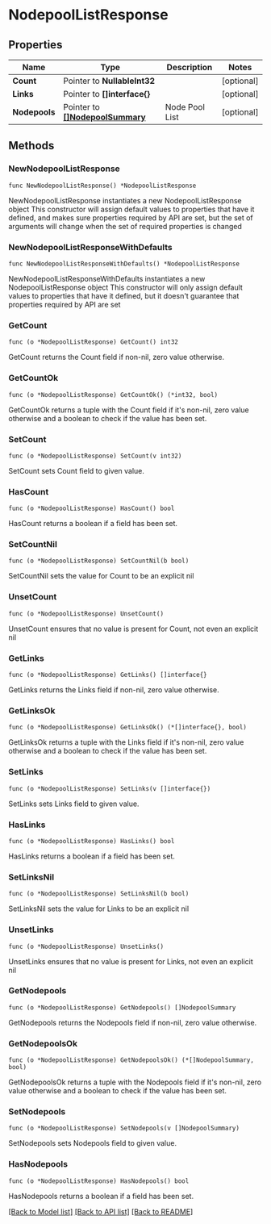 # NodepoolListResponse

## Properties

Name | Type | Description | Notes
------------ | ------------- | ------------- | -------------
**Count** | Pointer to **NullableInt32** |  | [optional] 
**Links** | Pointer to **[]interface{}** |  | [optional] 
**Nodepools** | Pointer to [**[]NodepoolSummary**](NodepoolSummary.md) | Node Pool List | [optional] 

## Methods

### NewNodepoolListResponse

`func NewNodepoolListResponse() *NodepoolListResponse`

NewNodepoolListResponse instantiates a new NodepoolListResponse object
This constructor will assign default values to properties that have it defined,
and makes sure properties required by API are set, but the set of arguments
will change when the set of required properties is changed

### NewNodepoolListResponseWithDefaults

`func NewNodepoolListResponseWithDefaults() *NodepoolListResponse`

NewNodepoolListResponseWithDefaults instantiates a new NodepoolListResponse object
This constructor will only assign default values to properties that have it defined,
but it doesn't guarantee that properties required by API are set

### GetCount

`func (o *NodepoolListResponse) GetCount() int32`

GetCount returns the Count field if non-nil, zero value otherwise.

### GetCountOk

`func (o *NodepoolListResponse) GetCountOk() (*int32, bool)`

GetCountOk returns a tuple with the Count field if it's non-nil, zero value otherwise
and a boolean to check if the value has been set.

### SetCount

`func (o *NodepoolListResponse) SetCount(v int32)`

SetCount sets Count field to given value.

### HasCount

`func (o *NodepoolListResponse) HasCount() bool`

HasCount returns a boolean if a field has been set.

### SetCountNil

`func (o *NodepoolListResponse) SetCountNil(b bool)`

 SetCountNil sets the value for Count to be an explicit nil

### UnsetCount
`func (o *NodepoolListResponse) UnsetCount()`

UnsetCount ensures that no value is present for Count, not even an explicit nil
### GetLinks

`func (o *NodepoolListResponse) GetLinks() []interface{}`

GetLinks returns the Links field if non-nil, zero value otherwise.

### GetLinksOk

`func (o *NodepoolListResponse) GetLinksOk() (*[]interface{}, bool)`

GetLinksOk returns a tuple with the Links field if it's non-nil, zero value otherwise
and a boolean to check if the value has been set.

### SetLinks

`func (o *NodepoolListResponse) SetLinks(v []interface{})`

SetLinks sets Links field to given value.

### HasLinks

`func (o *NodepoolListResponse) HasLinks() bool`

HasLinks returns a boolean if a field has been set.

### SetLinksNil

`func (o *NodepoolListResponse) SetLinksNil(b bool)`

 SetLinksNil sets the value for Links to be an explicit nil

### UnsetLinks
`func (o *NodepoolListResponse) UnsetLinks()`

UnsetLinks ensures that no value is present for Links, not even an explicit nil
### GetNodepools

`func (o *NodepoolListResponse) GetNodepools() []NodepoolSummary`

GetNodepools returns the Nodepools field if non-nil, zero value otherwise.

### GetNodepoolsOk

`func (o *NodepoolListResponse) GetNodepoolsOk() (*[]NodepoolSummary, bool)`

GetNodepoolsOk returns a tuple with the Nodepools field if it's non-nil, zero value otherwise
and a boolean to check if the value has been set.

### SetNodepools

`func (o *NodepoolListResponse) SetNodepools(v []NodepoolSummary)`

SetNodepools sets Nodepools field to given value.

### HasNodepools

`func (o *NodepoolListResponse) HasNodepools() bool`

HasNodepools returns a boolean if a field has been set.


[[Back to Model list]](../README.md#documentation-for-models) [[Back to API list]](../README.md#documentation-for-api-endpoints) [[Back to README]](../README.md)


